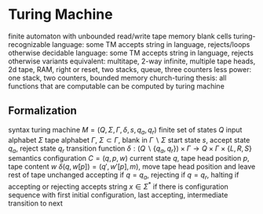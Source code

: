 # Turing Machine
finite automaton with unbounded read/write tape memory
	blank cells
turing-recognizable language: some TM accepts string in language, rejects/loops otherwise
decidable language: some TM accepts string in language, rejects otherwise
variants
	equivalent: multitape, 2-way infinite, multiple tape heads, 2d tape, RAM, right or reset, two stacks, queue, three counters
	less power: one stack, two counters, bounded memory
church-turing thesis: all functions that are computable can be computed by turing machine
## Formalization
syntax
	turing machine $M = (Q, \Sigma, \Gamma, \delta, s, q_a, q_r)$
	finite set of states $Q$
	input alphabet $\Sigma$
	tape alphabet $\Gamma$, $\Sigma \subset \Gamma$, blank in $\Gamma \backslash \Sigma$
	start state $s$, accept state $q_a$, reject state $q_r$
	transition function $\delta : (Q \backslash \{q_a, q_r\}) \times \Gamma \to Q \times \Gamma \times \{L, R, S\}$
semantics
	configuration $C = (q, p, w)$
		current state $q$, tape head position $p$, tape content $w$
		$\delta(q, w[p]) = (q', w'[p], m)$, move tape head position and leave rest of tape unchanged
		accepting if $q = q_a$, rejecting if $q = q_r$, halting if accepting or rejecting
	accepts string $x \in \Sigma^*$ if there is configuration sequence with first initial configuration, last accepting, intermediate transition to next